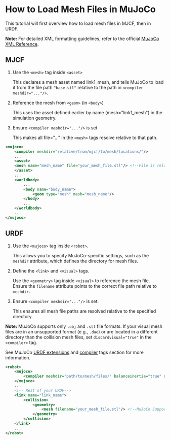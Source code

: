 # How to Load Mesh Files in MuJoCo

This tutorial will first overview how to load mesh files in MJCF, then in URDF.

**Note:** For detailed XML formatting guidelines, refer to the official [MuJoCo XML Reference](https://mujoco.readthedocs.io/en/stable/XMLreference.html).

## MJCF

1. Use the `<mesh>` tag inside `<asset>`

    This declares a mesh asset named link1_mesh, and tells MuJoCo to load it from the file path `"base.stl"` relative to the path in `<compiler meshdir="..."/>`.

2. Reference the mesh from `<geom>` (in `<body>`)

    This uses the asset defined earlier by name (mesh="link1_mesh") in the simulation geometry.

3. Ensure `<compiler meshdir="..."/>` is set

    This makes all file="..." in the `<mesh>` tags resolve relative to that path.

```xml
<mujoco>
    <compiler meshdir="relative/from/mjcf/to/mesh/locations/"/>
    ...
    <asset>
    <mesh name="mesh_name" file="your_mesh_file.stl"/> <!--File is relative to conmpiler meshdir location-->
    </asset>
    ...
    <worldbody>
        ...
        <body name="body_name">
            <geom type="mesh" mesh="mesh_name"/>
        </body>
        ...
    </worldbody>
    ...
</mujoco>
```

## URDF

1. Use the `<mujoco>` tag inside `<robot>`.

    This allows you to specify MuJoCo-specific settings, such as the `meshdir` attribute, which defines the directory for mesh files.

2. Define the `<link>` and `<visual>` tags.

    Use the `<geometry>` tag inside `<visual>` to reference the mesh file. Ensure the `filename` attribute points to the correct file path relative to `meshdir`.

3. Ensure `<compiler meshdir="..."/>` is set.

    This ensures all mesh file paths are resolved relative to the specified directory.

**Note:** MuJoCo supports only `.obj` and `.stl` file formats. If your visual mesh files are in an unsupported format (e.g., `.dae`) or are located in a different directory than the collision mesh files, set `discardvisual="true"` in the `<compiler>` tag.

See MuJoCo [URDF extensions](https://mujoco.readthedocs.io/en/stable/modeling.html#urdf-extensions) and [compiler](https://mujoco.readthedocs.io/en/stable/APIreference/APItypes.html#mjscompiler) tags section for more information.

```xml
<robot>
    <mujoco>
        <compiler meshdir="path/to/mesh/files/" balanceinertia="true" discardvisual="false"/>
    </mujoco>
    ...
    <!-- Rest of your URDF-->
    <link name="link_name">
        <collision>
            <geometry>
                <mesh filename="your_mesh_file.stl"/> <!--MuJoCo Supports .obj and .stl mesh files ONLY-->
            </geometry>
        </collision>
    </link>
    ...
</robot>
```

<!-- 
### Alternatively

Currently Under Experimentation

```xml
<mujoco>
    <compiler meshdir="relative/from/mjcf/to/mesh/locations/" balanceinertia="true" discardvisual="false"/>
    ...
    <robot>
        ...
    </robot>
    ...
</mujoco>    
``` -->